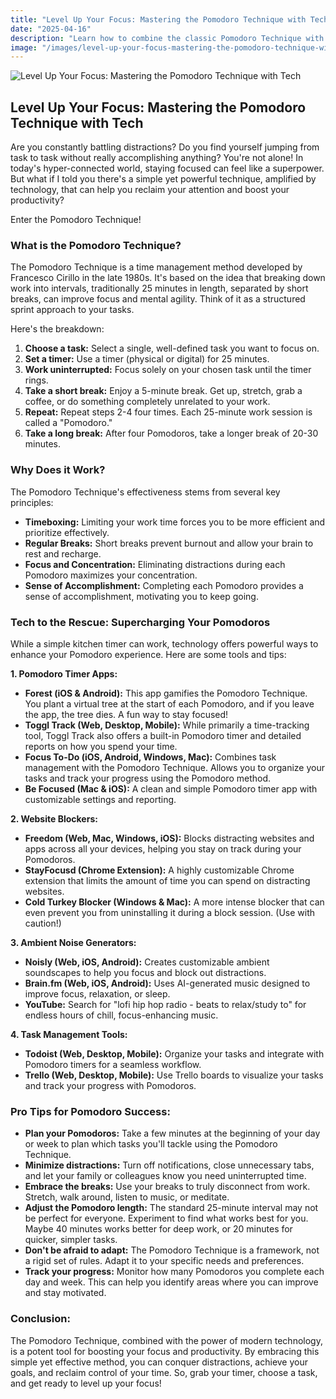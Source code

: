 ```yaml
---
title: "Level Up Your Focus: Mastering the Pomodoro Technique with Tech"
date: "2025-04-16"
description: "Learn how to combine the classic Pomodoro Technique with modern technology to boost your productivity and conquer distractions."
image: "/images/level-up-your-focus-mastering-the-pomodoro-technique-with-tech.png" 
---
```


![Level Up Your Focus: Mastering the Pomodoro Technique with Tech](/images/level-up-your-focus-mastering-the-pomodoro-technique-with-tech.png)

## Level Up Your Focus: Mastering the Pomodoro Technique with Tech

Are you constantly battling distractions? Do you find yourself jumping from task to task without really accomplishing anything? You're not alone! In today's hyper-connected world, staying focused can feel like a superpower. But what if I told you there's a simple yet powerful technique, amplified by technology, that can help you reclaim your attention and boost your productivity?

Enter the Pomodoro Technique!

### What is the Pomodoro Technique?

The Pomodoro Technique is a time management method developed by Francesco Cirillo in the late 1980s. It's based on the idea that breaking down work into intervals, traditionally 25 minutes in length, separated by short breaks, can improve focus and mental agility. Think of it as a structured sprint approach to your tasks.

Here's the breakdown:

1.  **Choose a task:** Select a single, well-defined task you want to focus on.
2.  **Set a timer:** Use a timer (physical or digital) for 25 minutes.
3.  **Work uninterrupted:** Focus solely on your chosen task until the timer rings.
4.  **Take a short break:** Enjoy a 5-minute break. Get up, stretch, grab a coffee, or do something completely unrelated to your work.
5.  **Repeat:** Repeat steps 2-4 four times. Each 25-minute work session is called a "Pomodoro."
6.  **Take a long break:** After four Pomodoros, take a longer break of 20-30 minutes.

### Why Does it Work?

The Pomodoro Technique's effectiveness stems from several key principles:

*   **Timeboxing:** Limiting your work time forces you to be more efficient and prioritize effectively.
*   **Regular Breaks:** Short breaks prevent burnout and allow your brain to rest and recharge.
*   **Focus and Concentration:** Eliminating distractions during each Pomodoro maximizes your concentration.
*   **Sense of Accomplishment:** Completing each Pomodoro provides a sense of accomplishment, motivating you to keep going.

### Tech to the Rescue: Supercharging Your Pomodoros

While a simple kitchen timer can work, technology offers powerful ways to enhance your Pomodoro experience. Here are some tools and tips:

**1. Pomodoro Timer Apps:**

*   **Forest (iOS & Android):**  This app gamifies the Pomodoro Technique. You plant a virtual tree at the start of each Pomodoro, and if you leave the app, the tree dies. A fun way to stay focused!
*   **Toggl Track (Web, Desktop, Mobile):** While primarily a time-tracking tool, Toggl Track also offers a built-in Pomodoro timer and detailed reports on how you spend your time.
*   **Focus To-Do (iOS, Android, Windows, Mac):** Combines task management with the Pomodoro Technique.  Allows you to organize your tasks and track your progress using the Pomodoro method.
*   **Be Focused (Mac & iOS):** A clean and simple Pomodoro timer app with customizable settings and reporting.

**2. Website Blockers:**

*   **Freedom (Web, Mac, Windows, iOS):** Blocks distracting websites and apps across all your devices, helping you stay on track during your Pomodoros.
*   **StayFocusd (Chrome Extension):** A highly customizable Chrome extension that limits the amount of time you can spend on distracting websites.
*   **Cold Turkey Blocker (Windows & Mac):** A more intense blocker that can even prevent you from uninstalling it during a block session. (Use with caution!)

**3. Ambient Noise Generators:**

*   **Noisly (Web, iOS, Android):** Creates customizable ambient soundscapes to help you focus and block out distractions.
*   **Brain.fm (Web, iOS, Android):** Uses AI-generated music designed to improve focus, relaxation, or sleep.
*   **YouTube:** Search for "lofi hip hop radio - beats to relax/study to" for endless hours of chill, focus-enhancing music.

**4. Task Management Tools:**

*   **Todoist (Web, Desktop, Mobile):** Organize your tasks and integrate with Pomodoro timers for a seamless workflow.
*   **Trello (Web, Desktop, Mobile):** Use Trello boards to visualize your tasks and track your progress with Pomodoros.

### Pro Tips for Pomodoro Success:

*   **Plan your Pomodoros:** Take a few minutes at the beginning of your day or week to plan which tasks you'll tackle using the Pomodoro Technique.
*   **Minimize distractions:** Turn off notifications, close unnecessary tabs, and let your family or colleagues know you need uninterrupted time.
*   **Embrace the breaks:** Use your breaks to truly disconnect from work. Stretch, walk around, listen to music, or meditate.
*   **Adjust the Pomodoro length:** The standard 25-minute interval may not be perfect for everyone. Experiment to find what works best for you.  Maybe 40 minutes works better for deep work, or 20 minutes for quicker, simpler tasks.
*   **Don't be afraid to adapt:** The Pomodoro Technique is a framework, not a rigid set of rules. Adapt it to your specific needs and preferences.
*   **Track your progress:** Monitor how many Pomodoros you complete each day and week. This can help you identify areas where you can improve and stay motivated.

### Conclusion:

The Pomodoro Technique, combined with the power of modern technology, is a potent tool for boosting your focus and productivity. By embracing this simple yet effective method, you can conquer distractions, achieve your goals, and reclaim control of your time. So, grab your timer, choose a task, and get ready to level up your focus!
